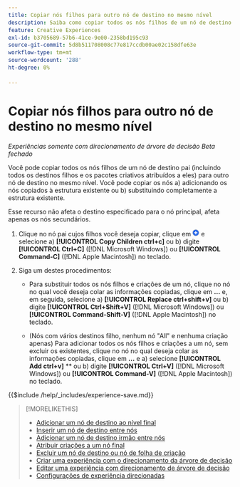 ```yaml
---
title: Copiar nós filhos para outro nó de destino no mesmo nível
description: Saiba como copiar todos os nós filhos de um nó de destino pai para outro nó de destino no mesmo nível
feature: Creative Experiences
exl-id: b3705689-57b6-41ce-9e00-2358bd195c93
source-git-commit: 5d8b511708008c77e817ccdb00ae02c158dfe63e
workflow-type: tm+mt
source-wordcount: '288'
ht-degree: 0%

---
```


# Copiar nós filhos para outro nó de destino no mesmo nível

*Experiências somente com direcionamento de árvore de decisão*
*Beta fechado*

Você pode copiar todos os nós filhos de um nó de destino pai (incluindo todos os destinos filhos e os pacotes criativos atribuídos a eles) para outro nó de destino no mesmo nível. Você pode copiar os nós a) adicionando os nós copiados à estrutura existente ou b) substituindo completamente a estrutura existente. <!-- Give the main use case or an example to explain. -->

Esse recurso não afeta o destino especificado para o nó principal, afeta apenas os nós secundários.

<!-- 1. [ways to get to the decision tree] -->

1. Clique no nó pai cujos filhos você deseja copiar, clique em ![Adicionar](/help/creative/assets/add.png "Adicionar") e selecione a\) **[!UICONTROL Copy Children ctrl+c]** ou b\) digite **[!UICONTROL Ctrl+C]** ([!DNL Microsoft Windows]) ou **[!UICONTROL Command-C]** ([!DNL Apple Macintosh]) no teclado.

1. Siga um destes procedimentos:

   * Para substituir todos os nós filhos e criações de um nó, clique no nó no qual você deseja colar as informações copiadas, clique em **...** e, em seguida, selecione a\) **[!UICONTROL Replace ctrl+shift+v]** ou b\) digite **[!UICONTROL Ctrl+Shift+V]** ([!DNL Microsoft Windows]) ou **[!UICONTROL Command-Shift-V]** ([!DNL Apple Macintosh]) no teclado.

   * (Nós com vários destinos filho, nenhum nó &quot;All&quot; e nenhuma criação apenas) Para adicionar todos os nós filhos e criações a um nó, sem excluir os existentes, clique no nó no qual deseja colar as informações copiadas, clique em **...** e a\) selecione **[!UICONTROL Add ctrl+v]** ** ou b\) digite **[!UICONTROL Ctrl+V]** ([!DNL Microsoft Windows]) ou **[!UICONTROL Command-V]** ([!DNL Apple Macintosh]) no teclado.

<!--
1. (Optional) To save the experience, click **[!UICONTROL Save]**, and then do the following.
...

These formatted steps are inserted automatically from text in the following file in the _includes folder, which reused in multiple places.
-->

{{$include /help/_includes/experience-save.md}}

>[!MORELIKETHIS]
>
>* [Adicionar um nó de destino ao nível final](experience-target-node-add-final.md)
>* [Inserir um nó de destino entre nós](experience-target-node-add-inner.md)
>* [Adicionar um nó de destino irmão entre nós](experience-target-node-add-sibling.md)
>* [Atribuir criações a um nó final](experience-assign-creative-bundles.md)
>* [Excluir um nó de destino ou nó de folha de criação](/help/creative/experiences/experience-target-node-delete.md)
>* [Criar uma experiência com o direcionamento da árvore de decisão](experience-create-targeting.md)
>* [Editar uma experiência com direcionamento de árvore de decisão](experience-edit-targeting.md)
>* [Configurações de experiência direcionadas](experience-settings-targeting.md)
